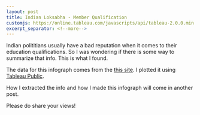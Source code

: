 ```yaml
---
layout: post
title: Indian Loksabha - Member Qualification
customjs: https://online.tableau.com/javascripts/api/tableau-2.0.0.min.js
excerpt_separator: <!--more-->
---
```

Indian polititians usually have a bad reputation when it comes to their education qualifications. So I was wondering if there is some way to summarize that info. This is what I found.

<!--more-->
<script>
window.onload = function () {
  var placeholderDiv = document.getElementById("tableauViz");
  var url = "https://public.tableau.com/views/LoksabhaMemberQualification/Sheet4";
  var options = {
    width: 800,
    height: 800,
    hideTabs: true,
    hideToolbar: true,
    onFirstInteractive: function () {
      workbook = viz.getWorkbook();
      activeSheet = workbook.getActiveSheet();
    }
  };
  viz = new tableau.Viz(placeholderDiv, url, options);
} 
</script>

<div id='tableauViz'></div>

The data for this infograph comes from the [this site](http://164.100.47.132/LssNew/Members/breif_alphalist.aspx). I plotted it using [Tableau Public](https://public.tableau.com/s/).

How I extracted the info and how I made this infograph will come in another post.

Please do share your views!
